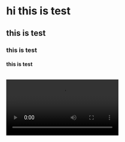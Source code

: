 <!DOCTYPE html>
<html lang="en">
<head>
    <meta charset="UTF-8">
    <meta name="viewport" content="width=device-width, initial-scale=1.0">
    <title>تست گیت هاب</title>
</head>

<body>
<p><h1>hi this is test</h1></p>

<p><h2>this is test</h2></p>

<p><h3>this is test</h3></p>

<p><h4>this is test</h4></p>

<img src="Adobe Connect.lnk" alt="">

<video src="Brave.lnk"></video>

</body>

</html>
